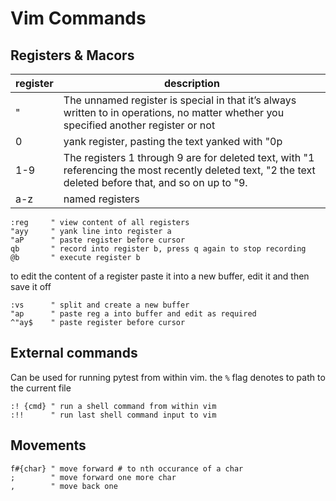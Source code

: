 # Vim Commands

## Registers & Macors
|register|description|
|---|---|
|"|The unnamed register is special in that it’s always written to in operations, no matter whether you specified another register or not|
|0|yank register, pasting the text yanked with "0p|
|1-9|The registers 1 through 9 are for deleted text, with "1 referencing the most recently deleted text, "2 the text deleted before that, and so on up to "9.|
|a-z|named registers|

```vim
:reg     " view content of all registers
"ayy     " yank line into register a
"aP      " paste register before cursor
qb       " record into register b, press q again to stop recording
@b       " execute register b 
```
to edit the content of a register paste it into a new buffer, edit it and then save it off
```vim
:vs      " split and create a new buffer
"ap      " paste reg a into buffer and edit as required
^"ay$    " paste register before cursor
```

## External commands
Can be used for running pytest from within vim.  the `%` flag denotes to path to the current file
```vim
:! {cmd} " run a shell command from within vim
:!!      " run last shell command input to vim
```

## Movements

```vim
f#{char} " move forward # to nth occurance of a char
;        " move forward one more char
,        " move back one
```
